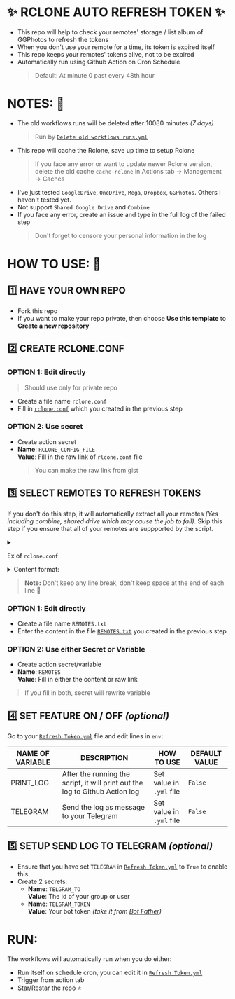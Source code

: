 # ✨ RCLONE AUTO REFRESH TOKEN ✨

- This repo will help to check your remotes' storage / list album of GGPhotos to refresh the tokens
- When you don't use your remote for a time, its token is expired itself
- This repo keeps your remotes' tokens alive, not to be expired
- Automatically run using Github Action on Cron Schedule
    > Default: At minute 0 past every 48th hour

# NOTES: 📝

- The old workflows runs will be deleted after 10080 minutes _(7 days)_
    > Run by [`Delete old workflows runs.yml`](.github/workflows/Delete%20old%20workflows%20runs.yml)
- This repo will cache the Rclone, save up time to setup Rclone
    > If you face any error or want to update newer Rclone version, delete the old cache `cache-rclone` in Actions tab → Management → Caches
- I've just tested `GoogleDrive`, `OneDrive`, `Mega`, `Dropbox`, `GGPhotos`. Others I haven't tested yet.
- Not support `Shared Google Drive` and `Combine`
- If you face any error, create an issue and type in the full log of the failed step
    > Don't forget to censore your personal information in the log

# HOW TO USE: 📃

## 1️⃣ HAVE YOUR OWN REPO

- Fork this repo
- If you want to make your repo private, then choose **Use this template** to **Create a new repository**

## 2️⃣ CREATE RCLONE.CONF

### OPTION 1: Edit directly

> Should use only for private repo

- Create a file name `rclone.conf`
- Fill in [`rclone.conf`][rclone.conf] which you created in the previous step

### OPTION 2: Use secret

- Create action secret
- **Name**: `RCLONE_CONFIG_FILE`<br>**Value**: Fill in the raw link of `rlcone.conf` file
    > You can make the raw link from gist

## 3️⃣ SELECT REMOTES TO REFRESH TOKENS

If you don't do this step, it will automatically extract all your remotes _(Yes including combine, shared drive which may cause the job to fail)_. Skip this step if you ensure that all of your remotes are suppported by the script.

<Details>
<summary>

Ex of `rclone.conf`
</summary>

```rclone.conf
[Gugu drai] <-- Take note of this remote name
type = drive
scope = drive
token = {...}
...
```

</Details>

<Details>
<summary>
Content format:
</summary>

```REMOTES.txt
Gugu drai
1Drai
...
GGPhotosMain
Oops
```
</Details>

> **Note:** Don't keep any line break, don't keep space at the end of each line 🥴

### OPTION 1: Edit directly

- Create a file name `REMOTES.txt`
- Enter the content in the file [`REMOTES.txt`][REMOTES.txt] you created in the previous step

### OPTION 2: Use either Secret or Variable

- Create action secret/variable
- **Name**: `REMOTES`<br>**Value**: Fill in either the content or raw link
> If you fill in both, secret will rewrite variable

## 4️⃣ SET FEATURE ON / OFF _(optional)_

Go to your [`Refresh Token.yml`][Refresh Token.yml] file and edit lines in `env:`

| NAME OF VARIABLE 	| DESCRIPTION                                                                  	| HOW TO USE               	| DEFAULT VALUE 	|
|------------------	|------------------------------------------------------------------------------	|--------------------------	|---------------	|
| PRINT_LOG        	| After the running the script, it will print out the log to Github Action log 	| Set value in `.yml` file 	| `False`        	|
| TELEGRAM         	| Send the log as message to your Telegram                                     	| Set value in `.yml` file 	| `False`       	|

## 5️⃣ SETUP SEND LOG TO TELEGRAM _(optional)_

- Ensure that you have set `TELEGRAM` in [`Refresh Token.yml`][Refresh Token.yml] to `True` to enable this
- Create 2 secrets:
  - **Name**: `TELGRAM_TO`<br>**Value**: The id of your group or user
  - **Name**: `TELGRAM_TOKEN`<br>**Value**: Your bot token _(take it from [Bot Father](https://t.me/BotFather))_

# RUN:

The workflows will automatically run when you do either:
- Run itself on schedule cron, you can edit it in [`Refresh Token.yml`](.github/workflows/Refresh%20Token.yml#L11)
- Trigger from action tab
- Star/Restar the repo ⭐

<!-- Foot Notes -->

[rclone.conf]: rclone.conf
[REMOTES.txt]: REMOTES.txt
[Refresh Token.yml]: .github/workflows/Refresh%20Token.yml